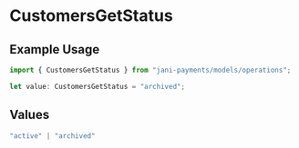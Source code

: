 # CustomersGetStatus

## Example Usage

```typescript
import { CustomersGetStatus } from "jani-payments/models/operations";

let value: CustomersGetStatus = "archived";
```

## Values

```typescript
"active" | "archived"
```